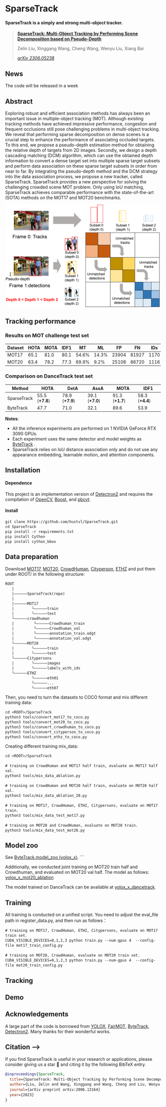 

# SparseTrack
####  SparseTrack is a simply and strong multi-object tracker. 

<!-- <p align="center"><img src="assets/DCM.png" width="500"/></p>  -->

> [**SparseTrack: Multi-Object Tracking by Performing Scene Decomposition based on Pseudo-Depth**](https://arxiv.org/abs/2306.05238)
> 
> Zelin Liu, Xinggang Wang, Cheng Wang, Wenyu Liu, Xiang Bai
> 
> *[arXiv 2306.05238](https://arxiv.org/abs/2306.05238)*

## News
The code will be released in a week

## Abstract
Exploring robust and efficient association methods has always been an important issue in multiple-object tracking (MOT). Although existing tracking methods have achieved impressive performance, congestion and frequent occlusions still pose challenging problems in multi-object tracking. We reveal that performing sparse decomposition on dense scenes is a crucial step to enhance the performance of associating occluded targets. To this end, we propose a pseudo-depth estimation method for obtaining the relative depth of targets from 2D images.  Secondly, we design a depth cascading matching (DCM) algorithm, which can use the obtained depth information to convert a dense target set into multiple sparse target subsets and perform data association on these sparse target subsets in order from near to far. By integrating the pseudo-depth method and the DCM strategy into the data association process, we propose a new tracker, called SparseTrack. SparseTrack provides a new perspective for solving the challenging crowded scene MOT problem. Only using IoU matching, SparseTrack achieves comparable performance with the state-of-the-art (SOTA) methods on the MOT17 and MOT20 benchmarks.

<p align="center"><img src="DCM.png" width="500"/></p> 
 
## Tracking performance
### Results on MOT challenge test set
| Dataset    | HOTA | MOTA | IDF1 | MT | ML | FP | FN | IDs |
|------------|-------|-------|------|------|-------|-------|------|------|
|MOT17       | 65.1 | 81.0 | 80.1 | 54.6% | 14.3% | 23904 | 81927 | 1170 |
|MOT20       | 63.4 | 78.2 | 77.3 | 69.9% | 9.2%  | 25108 | 86720 | 1116 |

 ### Comparison on DanceTrack test set
|  Method  | HOTA | DetA | AssA | MOTA | IDF1 |
|------------|-------|-------|------|------|-------|
| SparseTrack | 55.5 (**+7.8**) | 78.9 (**+7.9**) | 39.1 (**+7.0**) | 91.3 (**+1.7**) | 58.3 (**+4.4**) |
| ByteTrack  |  47.7 | 71.0 | 32.1 | 89.6 | 53.9 | 
    
**Notes**: 
- All the inference experiments are performed on 1 NVIDIA GeForce RTX 3090 GPUs. 
- Each experiment uses the same detector and model weights as [ByteTrack](https://github.com/ifzhang/ByteTrack) . 
- SparseTrack relies on IoU distance association only and do not use any appearance embedding, learnable motion, and attention components.
 
## Installation
#### Dependence
This project is an implementation version of [Detectron2](https://github.com/facebookresearch/detectron2) and requires the compilation of [OpenCV](https://opencv.org/), [Boost](https://www.boost.org), and [pbcvt](https://github.com/Algomorph/pyboostcvconverter).
#### Install
```shell
git clone https://github.com/hustvl/SparseTrack.git
cd SparseTrack
pip install -r requirements.txt
pip install Cython  
pip install cython_bbox
```

## Data preparation
Download [MOT17](https://motchallenge.net/), [MOT20](https://motchallenge.net/), [CrowdHuman](https://www.crowdhuman.org/), [Cityperson](https://github.com/Zhongdao/Towards-Realtime-MOT/blob/master/DATASET_ZOO.md), [ETHZ](https://github.com/Zhongdao/Towards-Realtime-MOT/blob/master/DATASET_ZOO.md) and put them under ROOT/ in the following structure:
```
ROOT
   |
   |——————SparseTrack(repo)
   |
   |——————MOT17
   |        └——————train
   |        └——————test
   └——————crowdhuman
   |         └——————Crowdhuman_train
   |         └——————Crowdhuman_val
   |         └——————annotation_train.odgt
   |         └——————annotation_val.odgt
   └——————MOT20
   |        └——————train
   |        └——————test
   └——————Citypersons
   |        └——————images
   |        └——————labels_with_ids
   └——————ETHZ
            └——————eth01
            └——————...
            └——————eth07
```
Then, you need to turn the datasets to COCO format and mix different training data:
```
cd <ROOT>/SparseTrack
python3 tools/convert_mot17_to_coco.py
python3 tools/convert_mot20_to_coco.py
python3 tools/convert_crowdhuman_to_coco.py
python3 tools/convert_cityperson_to_coco.py
python3 tools/convert_ethz_to_coco.py
```
Creating different training mix_data:
```
cd <ROOT>/SparseTrack

# training on CrowdHuman and MOT17 half train, evaluate on MOT17 half val.
python3 tools/mix_data_ablation.py

# training on CrowdHuman and MOT20 half train, evaluate on MOT20 half val.
python3 tools/mix_data_ablation_20.py

# training on MOT17, CrowdHuman, ETHZ, Citypersons, evaluate on MOT17 train.
python3 tools/mix_data_test_mot17.py

# training on MOT20 and CrowdHuman, evaluate on MOT20 train.
python3 tools/mix_data_test_mot20.py
```

## Model zoo
See [ByteTrack.model_zoo (yolox_x)](https://github.com/ifzhang/ByteTrack#model-zoo). ```

Additionally, we conducted joint training on MOT20 train half and Crowdhuman, and evaluated on MOT20 val half. The model as follows: [yolox_x_mot20_ablation](https://drive.google.com/file/d/1F2XwyYKj1kefLPUFRHxgnpaAmEwyoocw/view?usp=drive_link)

The model trained on DanceTrack can be available at [yolox_x_dancetrack](https://drive.google.com/drive/folders/1-uxcNTi7dhuDNGC5MmzXyllLzmVbzXay?usp=sharing).  


## Training
All training is conducted on a unified script. You need to adjust the eval_file path in register_data.py, and then run as follows：
```
# training on MOT17, CrowdHuman, ETHZ, Citypersons, evaluate on MOT17 train set.
CUDA_VISIBLE_DEVICES=0,1,2,3 python train.py --num-gpus 4  --config-file mot17_train_config.py 

# training on MOT20, CrowdHuman, evaluate on MOT20 train set.
CUDA_VISIBLE_DEVICES=0,1,2,3 python train.py --num-gpus 4  --config-file mot20_train_config.py 
```

## Tracking
 
## Demo
 
## Acknowledgements
A large part of the code is borrowed from [YOLOX](https://github.com/Megvii-BaseDetection/YOLOX), [FairMOT](https://github.com/ifzhang/FairMOT), [ByteTrack](https://github.com/ifzhang/ByteTrack), [Detectron2](https://github.com/facebookresearch/detectron2). 
 Many thanks for their wonderful works.

## Citation -->
If you find SparseTrack is useful in your research or applications, please consider giving us a star 🌟 and citing it by the following BibTeX entry.
```bibtex
@inproceedings{SparseTrack,
  title={SparseTrack: Multi-Object Tracking by Performing Scene Decomposition based on Pseudo-Depth},
  author={Liu, Zelin and Wang, Xinggang and Wang, Cheng and Liu, Wenyu and Bai, Xiang},
  journal={arXiv preprint arXiv:2006.13164}
  year={2023}
}
```

